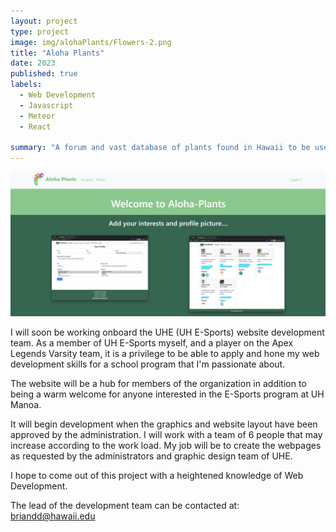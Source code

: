 ```yaml
---
layout: project
type: project
image: img/alohaPlants/Flowers-2.png
title: "Aloha Plants"
date: 2023
published: true
labels:
  - Web Development
  - Javascript
  - Meteor
  - React
  
summary: "A forum and vast database of plants found in Hawaii to be used by botanists, gardeners, and farmers"
---
```


<img class="img-fluid" src="../img/alohaPlants/landing.png">

I will soon be working onboard the UHE (UH E-Sports) website development team. As a member of UH E-Sports myself, and a player on the Apex Legends Varsity team, it is a privilege to be able to apply and hone my web development skills for a school program that I'm passionate about.

The website will be a hub for members of the organization in addition to being a warm welcome for anyone interested in the E-Sports program at UH Manoa.

It will begin development when the graphics and website layout have been approved by the administration. I will work with a team of 6 people that may increase according to the work load. My job will be to create the webpages as requested by the administrators and graphic design team of UHE.

I hope to come out of this project with a heightened knowledge of Web Development.

The lead of the development team can be contacted at: briandd@hawaii.edu
